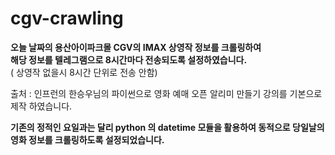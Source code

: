 # cgv-crawling

__오늘 날짜의 용산아이파크몰 CGV의 IMAX 상영작 정보를 크롤링하여__  
__해당 정보를 텔레그램으로 8시간마다 전송되도록 설정하였습니다.__   
   ( 상영작 없을시 8시간 단위로 전송 안함)

출처 : 인프런의 한승우님의 파이썬으로 영화 예매 오픈 알리미 만들기 강의를 기본으로 제작 하였습니다.

__기존의 정적인 요일과는 달리 python 의 datetime 모듈을 활용하여 동적으로 당일날의 영화 정보를 크롤링하도록 설정되었습니다.__
